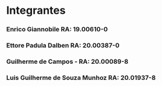 # Integrantes
### Enrico Giannobile RA: 19.00610-0

### Ettore Padula Dalben RA: 20.00387-0

### Guilherme de Campos - RA: 20.00089-8

### Luis Guilherme de Souza Munhoz RA: 20.01937-8
